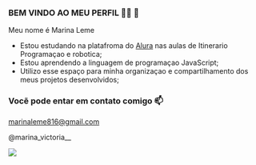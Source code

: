 ### BEM VINDO AO MEU PERFIL 👩‍🎓 🖤

Meu nome é Marina Leme 

- Estou estudando na platafroma do [Alura](https//www.alura.com.br) nas aulas de Itinerario Programaçao e robotica;
- Estou aprendendo a linguagem de programaçao JavaScript;
- Utilizo esse espaço para minha organizaçao e compartilhamento dos meus projetos desenvolvidos;


### Vocẽ pode entar em contato comigo 📫


marinaleme816@gmail.com

@marina_victoria__

![](https://media1.tenor.com/m/BdVowvnbXo4AAAAC/space-astronaut.gifularity.gif)


